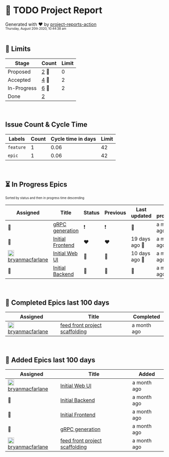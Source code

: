 # :crystal_ball: TODO Project Report  
  
Generated with :heart: by [project-reports-action](https://github.com/bryanmacfarlane/project-reports-action)  
<sub><sup>Thursday, August 20th 2020, 10:44:38 am</sup></sub>  
  &nbsp;  
## :ship:  Limits  
| Stage       | Count                                                     | Limit |
| ----------- | --------------------------------------------------------- | ----- |
| Proposed    | [2](./limits-*-Proposed.md)  :triangular_flag_on_post:    | 0     |
| Accepted    | [4](./limits-*-Accepted.md)  :triangular_flag_on_post:    | 2     |
| In-Progress | [6](./limits-*-In-Progress.md)  :triangular_flag_on_post: | 2     |
| Done        | [2](./limits-*-Done.md)                                   |       |
&nbsp;  
## Issue Count & Cycle Time 
| Labels    | Count | Cycle time in days | Limit |
| --------- | ----- | ------------------ | ----- |
| `feature` | 1     |  0.06              | 42    |
| `epic`    | 1     |  0.06              | 42    |
&nbsp;  
## :hourglass_flowing_sand: In Progress Epics  
<sub><sup>Sorted by status and then in progress time descending</sup></sub>  
  
| Assigned                                                                                                                                                                        | Title                                                                        | Status        | Previous      | Last updated                          | In progress |
| ------------------------------------------------------------------------------------------------------------------------------------------------------------------------------- | ---------------------------------------------------------------------------- | ------------- | ------------- | ------------------------------------- | ----------- |
| :triangular_flag_on_post:                                                                                                                                                       | [gRPC generation](https://github.com/bryanmacfarlane/quotes-feed/issues/16)  | :exclamation: | :exclamation: |  :triangular_flag_on_post:            | a month ago |
| :triangular_flag_on_post:                                                                                                                                                       | [Initial Frontend](https://github.com/bryanmacfarlane/quotes-feed/issues/14) | :heart:       | :heart:       | 19 days ago :triangular_flag_on_post: | a month ago |
| <img height="20" width="20" alt="@bryanmacfarlane" src="https://avatars3.githubusercontent.com/u/919564?v=4"/> <a href="https://github.com/bryanmacfarlane">bryanmacfarlane</a> | [Initial Web UI](https://github.com/bryanmacfarlane/quotes-feed/issues/13)   | :green_heart: | :green_heart: | 10 days ago :triangular_flag_on_post: | a month ago |
| :triangular_flag_on_post:                                                                                                                                                       | [Initial Backend](https://github.com/bryanmacfarlane/quotes-feed/issues/12)  | :green_heart: | :green_heart: |  :triangular_flag_on_post:            | a month ago |

  &nbsp;  
## :checkered_flag: Completed Epics last 100 days  
  
| Assigned                                                                                                                                                                        | Title                                                                                     | Completed   |
| ------------------------------------------------------------------------------------------------------------------------------------------------------------------------------- | ----------------------------------------------------------------------------------------- | ----------- |
| <img height="20" width="20" alt="@bryanmacfarlane" src="https://avatars3.githubusercontent.com/u/919564?v=4"/> <a href="https://github.com/bryanmacfarlane">bryanmacfarlane</a> | [feed front project scaffolding](https://github.com/bryanmacfarlane/quotes-feed/issues/6) | a month ago |

  &nbsp;  
## :wave: Added Epics last 100 days  
  
| Assigned                                                                                                                                                                        | Title                                                                                     | Added       |
| ------------------------------------------------------------------------------------------------------------------------------------------------------------------------------- | ----------------------------------------------------------------------------------------- | ----------- |
| <img height="20" width="20" alt="@bryanmacfarlane" src="https://avatars3.githubusercontent.com/u/919564?v=4"/> <a href="https://github.com/bryanmacfarlane">bryanmacfarlane</a> | [Initial Web UI](https://github.com/bryanmacfarlane/quotes-feed/issues/13)                | a month ago |
| :triangular_flag_on_post:                                                                                                                                                       | [Initial Backend](https://github.com/bryanmacfarlane/quotes-feed/issues/12)               | a month ago |
| :triangular_flag_on_post:                                                                                                                                                       | [Initial Frontend](https://github.com/bryanmacfarlane/quotes-feed/issues/14)              | a month ago |
| :triangular_flag_on_post:                                                                                                                                                       | [gRPC generation](https://github.com/bryanmacfarlane/quotes-feed/issues/16)               | a month ago |
| <img height="20" width="20" alt="@bryanmacfarlane" src="https://avatars3.githubusercontent.com/u/919564?v=4"/> <a href="https://github.com/bryanmacfarlane">bryanmacfarlane</a> | [feed front project scaffolding](https://github.com/bryanmacfarlane/quotes-feed/issues/6) | a month ago |

  